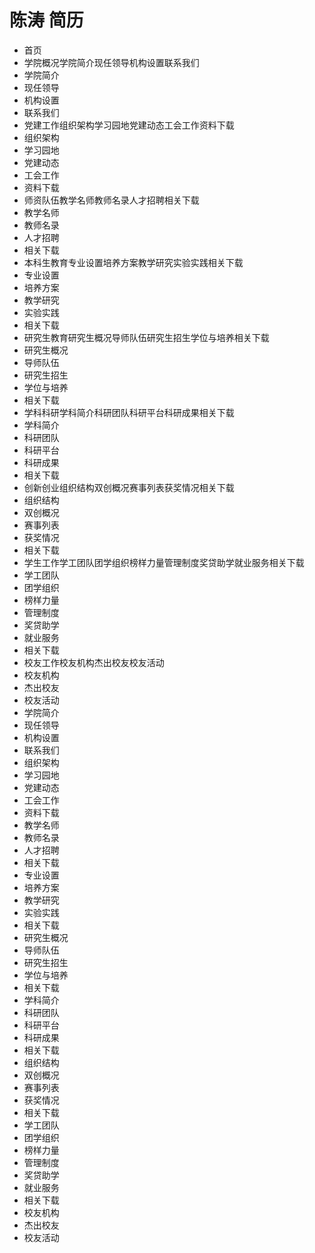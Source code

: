 # 陈涛 简历
- 首页
- 学院概况学院简介现任领导机构设置联系我们
- 学院简介
- 现任领导
- 机构设置
- 联系我们
- 党建工作组织架构学习园地党建动态工会工作资料下载
- 组织架构
- 学习园地
- 党建动态
- 工会工作
- 资料下载
- 师资队伍教学名师教师名录人才招聘相关下载
- 教学名师
- 教师名录
- 人才招聘
- 相关下载
- 本科生教育专业设置培养方案教学研究实验实践相关下载
- 专业设置
- 培养方案
- 教学研究
- 实验实践
- 相关下载
- 研究生教育研究生概况导师队伍研究生招生学位与培养相关下载
- 研究生概况
- 导师队伍
- 研究生招生
- 学位与培养
- 相关下载
- 学科科研学科简介科研团队科研平台科研成果相关下载
- 学科简介
- 科研团队
- 科研平台
- 科研成果
- 相关下载
- 创新创业组织结构双创概况赛事列表获奖情况相关下载
- 组织结构
- 双创概况
- 赛事列表
- 获奖情况
- 相关下载
- 学生工作学工团队团学组织榜样力量管理制度奖贷助学就业服务相关下载
- 学工团队
- 团学组织
- 榜样力量
- 管理制度
- 奖贷助学
- 就业服务
- 相关下载
- 校友工作校友机构杰出校友校友活动
- 校友机构
- 杰出校友
- 校友活动
- 学院简介
- 现任领导
- 机构设置
- 联系我们
- 组织架构
- 学习园地
- 党建动态
- 工会工作
- 资料下载
- 教学名师
- 教师名录
- 人才招聘
- 相关下载
- 专业设置
- 培养方案
- 教学研究
- 实验实践
- 相关下载
- 研究生概况
- 导师队伍
- 研究生招生
- 学位与培养
- 相关下载
- 学科简介
- 科研团队
- 科研平台
- 科研成果
- 相关下载
- 组织结构
- 双创概况
- 赛事列表
- 获奖情况
- 相关下载
- 学工团队
- 团学组织
- 榜样力量
- 管理制度
- 奖贷助学
- 就业服务
- 相关下载
- 校友机构
- 杰出校友
- 校友活动
